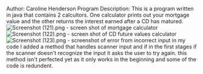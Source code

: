 Author: Caroline Henderson
Program Description:
This is a program written in java that contains 2 calcultors. One calculator prints out your mortgage value and the other returns the interest earned after a CD has matured.
![Screenshot (121).png](../../../../Pictures/Screenshots/Screenshot%20%28121%29.png) - screen shot of mortgage calculator
![Screenshot (122).png](../../../../Pictures/Screenshots/Screenshot%20%28122%29.png) - screen shot of CD future values calculator
![Screenshot (123).png](../../../../Pictures/Screenshots/Screenshot%20%28123%29.png) - screenshot of error from incorrect input
in my code I added a method that handles scanner input and if in the first stages if the scanner doesn't recognize the input it asks the user to try again.
this method isn't perfected yet as it only works in the beginning and some of the code is redundent.


